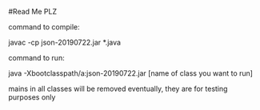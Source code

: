 #Read Me PLZ

command to compile:

javac -cp json-20190722.jar *.java

command to run:

java -Xbootclasspath/a:json-20190722.jar [name of class you want to run]

mains in all classes will be removed eventually, they are for testing purposes only
